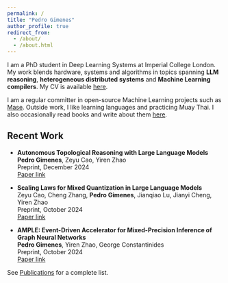 ```yaml
---
permalink: /
title: "Pedro Gimenes"
author_profile: true
redirect_from: 
  - /about/
  - /about.html
---
```


I am a PhD student in Deep Learning Systems at Imperial College London. My work blends hardware, systems and algorithms in topics spanning **LLM reasoning**, **heterogeneous distributed systems** and **Machine Learning compilers**. My CV is available [here](https://pgimenes.github.io/files/Pedro_Gimenes_CV.pdf).

I am a regular committer in open-source Machine Learning projects such as [Mase](https://github.com/DeepWok/mase). Outside work, I like learning languages and practicing Muay Thai. I also occasionally read books and write about them [here](https://pgimenes.github.io/blog/).

Recent Work
-------------------------

- **Autonomous Topological Reasoning with Large Language Models**  
  **Pedro Gimenes**, Zeyu Cao, Yiren Zhao  
  Preprint, December 2024  
  [Paper link](https://pgimenes.github.io/files/autonomous-topological-reasoning.pdf)  

- **Scaling Laws for Mixed Quantization in Large Language Models**  
  Zeyu Cao, Cheng Zhang, **Pedro Gimenes**, Jianqiao Lu, Jianyi Cheng, Yiren Zhao  
  Preprint, October 2024  
  [Paper link](https://arxiv.org/abs/2410.06722)  

- **AMPLE: Event-Driven Accelerator for Mixed-Precision Inference of Graph Neural Networks**  
  **Pedro Gimenes**, Yiren Zhao, George Constantinides  
  Preprint, October 2024  
  [Paper link](https://pgimenes.github.io/files/ample.pdf)  


See [Publications](https://pgimenes.github.io/publications/) for a complete list.
